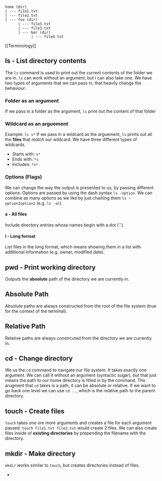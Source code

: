 ```
home (dir)
| --- file1.txt
| --- file2.txt
| --- foo (dir)
	  | --- file3.txt
	  | --- file3.txt
	  | --- bar (dir)
		    | --- file4.txt
```

[[Terminology]]

## ls - List directory contents

The `ls` command is used to print out the current contents of the folder we are in. `ls` can work without an argument, but i can also take one. We have two types of arguments that we can pass in, that heavily change the behaviour.

### Folder as an argument

If we pass in a folder as the argument, `ls` print out the content of that folder

### Wildcard as an arguement

Example: `ls s*`
If we pass in a wildcard as the arguement, `ls` prints out all the __files__ that *match* our wildcard. We have three different types of wildcards.
- Starts with: `s*`
- Ends with: `*s`
- Includes: `*s*`

### Options (Flags)

We can change the way the output is presented to us, by passing different options. Options are passed by using the dash syntax `ls -option`. We can combine as many options as we like by just chaining them `ls -option1option2` (e.g. `ls -al`).

#### a - All files

Include directory entries whose names begin with a dot (‘.’).

#### l - Long format

List files in the long format, which means showing them in a list with additional information (e.g. owner, modified date).

## pwd - Print working directory

Outputs the __absolute__ path of the directory we are currently in.

## Absolute Path

Absolute paths are always constructed from the root of the file system (true for the context of the terminal).

## Relative Path

Relative paths are always constrcuted from the directory we are currently in.

## cd - Change directory

We us the `cd` command to navigate our file system. It takes exactly one argument. We can call it without an argument (syntactic sugar), but that just means the path to our home directory is filled in by the command.
The arugment that `cd` takes is a path, it can be absolute or relative.
If we want to go back one level we can use `cd ..`, which is the relative path to the parent directory.

## touch - Create files

`touch` takes one ore more arguments and creates a file for each argument passed. `touch file1.txt file2.txt` would create 2 files. We can also create files inside of __existing directories__ by prepending the filename with the directory.

## mkdir - Make directory

`mkdir` works similar to `touch`, but creates directories instead of files.


- 